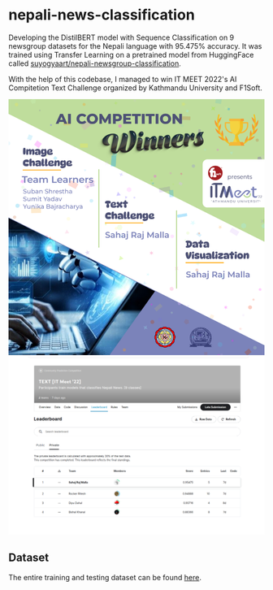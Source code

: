 # nepali-news-classification


Developing the DistilBERT model with Sequence Classification on 9 newsgroup datasets for the Nepali language with 95.475% accuracy. It was trained using Transfer Learning on a pretrained model from HuggingFace called [suyogyaart/nepali-newsgroup-classification](https://www.kaggle.com/suyogyaart/nepali-newsgroup-classification).


With the help of this codebase, I managed to win IT MEET 2022's AI Compitetion Text Challenge organized by Kathmandu University and F1Soft.

![IT MEET 2022 Winners](./static/annoucement.png)
![Kaggle Leaderboard](./static/leaderboard.png)

## Dataset

The entire training and testing dataset can be found [here](https://www.kaggle.com/competitions/text-it-meet-22/data).


